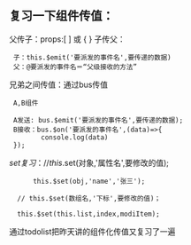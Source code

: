 ## 复习一下组件传值：

  父传子：props:[ ] 或 { }
  子传父：
  
     子：this.$emit('要派发的事件名',要传递的数据)
     父：@要派发的事件名＝“父级接收的方法”

  兄弟之间传值：通过bus传值

     A,B组件

     A发送: bus.$emit('要派发的事件名',要传递的数据);
     B接收：bus.$on('要派发的事件名',(data)=>{
            console.log(data)
     });

   $set复习：
      // this.$set(对象,'属性名',要修改的值);

          this.$set(obj,'name','张三');

      // this.$set(数组名,'下标',要修改的值)；

      this.$set(this.list,index,modiItem);

   通过todolist把昨天讲的组件化传值又复习了一遍